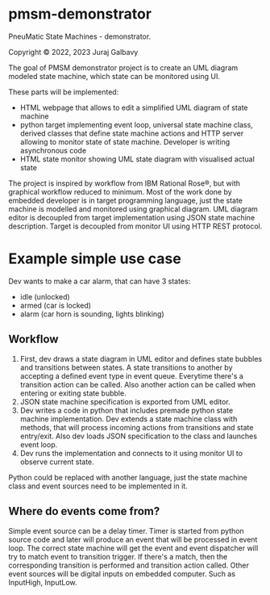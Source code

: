# pmsm-demonstrator
PneuMatic State Machines - demonstrator.

Copyright © 2022, 2023 Juraj Galbavy

The goal of PMSM demonstrator project is to create an UML diagram modeled state machine,
which state can be monitored using UI.

These parts will be implemented:
* HTML webpage that allows to edit a simplified UML diagram of state machine
* python target implementing event loop, universal state machine class, derived classes that define state machine actions and HTTP server allowing to monitor state of state machine. Developer is writing asynchronous code
* HTML state monitor showing UML state diagram with visualised actual state

The project is inspired by workflow from IBM Rational Rose&#174;, but with graphical workflow reduced to minimum. Most of the work done by embedded developer is in target programming language,
just the state machine is modelled and monitored using graphical diagram.
UML diagram editor is decoupled from target implementation using JSON state machine description.
Target is decoupled from monitor UI using HTTP REST protocol.

# Example simple use case

Dev wants to make a car alarm, that can have 3 states:
* idle (unlocked)
* armed (car is locked)
* alarm (car horn is sounding, lights blinking)

## Workflow
1. First, dev draws a state diagram in UML editor and defines state bubbles and transitions between states. A state transitions to another by accepting a defined event type in event queue. Everytime there's a transition action can be called. Also another action can be called when entering or exiting state bubble.
2. JSON state machine specification is exported from UML editor.
3. Dev writes a code in python that includes premade python state machine implementation. Dev extends a state machine class with methods, that will process incoming actions from transitions and state entry/exit. Also dev loads JSON specification to the class and launches event loop.
4. Dev runs the implementation and connects to it using monitor UI to observe current state.

Python could be replaced with another language, just the state machine class and event sources need to be implemented in it.

## Where do events come from?

Simple event source can be a delay timer. Timer is started from python source code and later will produce an event that will be processed in event loop.
The correct state machine will get the event and event dispatcher will try to match event to transition trigger. If there's a match, then the corresponding transition is performed and transition action called.
Other event sources will be digital inputs on embedded computer. Such as InputHigh, InputLow.

